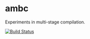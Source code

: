 ambc
====

Experiments in multi-stage compilation.

[![Build Status](https://travis-ci.org/mmakowski/ambc.png?branch=master)](https://travis-ci.org/mmakowski/ambc)
